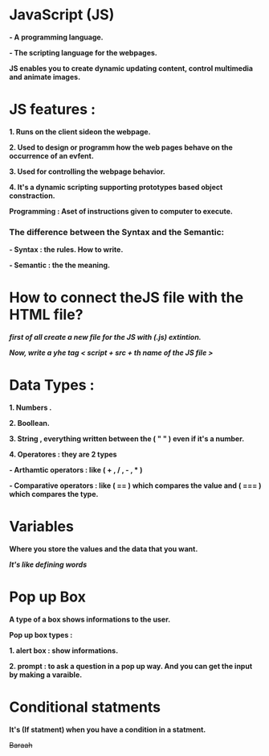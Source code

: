 # JavaScript (JS) 

**- A programming language.**

**- The scripting language for the webpages.**

**JS enables you to create dynamic updating content, control multimedia and animate images.**

# JS features : 

**1. Runs on the client sideon the webpage.**

**2. Used to design or programm how the web pages behave on the occurrence of an evfent.**

**3. Used for controlling the webpage behavior.**

**4. It's a dynamic scripting supporting prototypes based object constraction.**

**Programming : Aset of instructions given to computer to execute.**

### The difference between the Syntax and the Semantic: 

**- Syntax : the rules. How to write.**

**- Semantic : the the meaning.**

# How to connect theJS file with the HTML file?

***first of all create a new file for the JS with (.js) extintion.***

***Now, write a yhe tag < script + src + th name of the JS file >***

# Data Types : 

**1. Numbers .**

**2. Boollean.**

**3. String , everything written between the ( " " ) even if it's a number.**

**4. Operatores : they are 2 types**
 
 **- Arthamtic operators : like ( + , / , - , * )**

 **- Comparative operators : like ( == ) which compares the value and ( === ) which compares the type.**

 # Variables 

 **Where you store the values and the data that you want.**

 ***It's like defining words***

# Pop up Box 

**A type of a box shows informations to the user.**

**Pop up box types :**

**1.  alert box : show informations.**

**2. prompt : to ask a question in a pop up way. And you can get the input by making a varaible.**

# Conditional statments 

**It's (If statment) when you have a condition in a statment.** 


~~Baraah~~ 